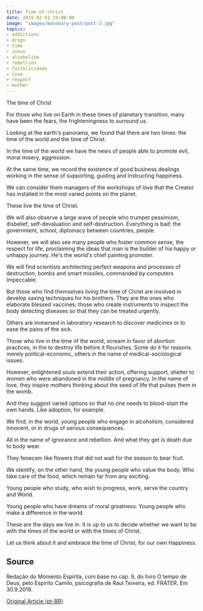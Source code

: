 ```yaml
---
title: Time of christ
date: 2019-02-01 19:00:00
image: "images/masonary-post/post-2.jpg"
topics: 
- addictions
- drugs
- time
- jesus
- alcoholism
- rebellion
- faithlicidade
- love
- respect
- mother
---
```


The time of Christ

For those who live on Earth in these times of planetary transition, many have
been the fears, the frighteningness to surround us.

Looking at the earth's panorama, we found that there are two times: the time of the
world and the time of Christ.

In the time of the world we have the news of people able to promote evil,
moral misery, aggression.

At the same time, we record the existence of good business dealings working in the
sense of supporting, guiding and instructing happiness.

We can consider them managers of the workshops of love that the Creator has installed in the
most varied points on the planet.

These live the time of Christ.

We will also observe a large wave of people who trumpet pessimism,
disbelief, self-devaluation and self-destruction. Everything is bad: the government,
school, diplomacy between countries, people.

However, we will also see many people who foster common sense, the
respect for life, proclaiming the ideas that man is the builder of his
happy or unhappy journey. He's the world's chief painting promoter.

We will find scientists architecting perfect weapons and processes of
destruction, bombs and smart missiles, commanded by computers
Impeccable.

But those who find themselves living the time of Christ are involved in
develop saving techniques for his brothers. They are the ones who elaborate
blessed vaccines; those who create instruments to inspect the body
detecting diseases so that they can be treated urgently.

Others are immersed in laboratory research to discover
medicines or to ease the pains of the sick.

Those who live in the time of the world, scream in favor of abortion practices, in the
to destroy life before it flourishes. Some do it for reasons
merely political-economic, others in the name of medical-sociological issues.

However, enlightened souls extend their action, offering support, shelter to
women who were abandoned in the middle of pregnancy. In the name of love, they inspire
mothers thinking about the seed of life that pulses them in the womb.

And they suggest varied options so that no one needs to blood-stain the
own hands. Like adoption, for example.

We find, in the world, young people who engage in alcoholism, considered
innocent, or in drugs of serious consequences.

All in the name of ignorance and rebellion. And what they get is death
due to body wear.

They fenecem like flowers that did not wait for the season to bear fruit.

We identify, on the other hand, the young people who value the body. Who take care of the
food, which remain far from any exciting.

Young people who study, who wish to progress, work, serve the country and
World.

Young people who have dreams of moral greatness. Young people who make a difference in the world.

These are the days we live in. It is up to us to decide whether we want to be with the
times of the world or with the times of Christ.

Let us think about it and embrace the time of Christ, for our own
Happiness.

## Source
Redação do Momento Espírita, com base no cap. 9,
do livro O tempo de Deus, pelo Espírito Camilo,
psicografia de Raul Teixeira, ed. FRÁTER.
Em 30.9.2019.

 


[Original Article (pt-BR)](http://www.momento.com.br/pt/ler_texto.php?id=5858)


